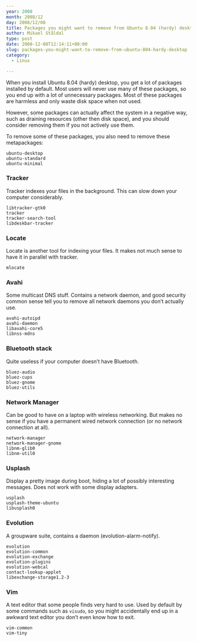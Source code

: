 ```yaml
---
year: 2008
month: 2008/12
day: 2008/12/08
title: Packages you might want to remove from Ubuntu 8.04 (hardy) desktop
author: Mikael Ståldal
type: post
date: 2008-12-08T12:14:11+00:00
slug: packages-you-might-want-to-remove-from-ubuntu-804-hardy-desktop
category:
  - Linux

---
```

When you install Ubuntu 8.04 (hardy) desktop, you get a lot of packages installed by default. Most users will never use many of these packages, so you end up with a lot of unnecessary packages. Most of these packages are harmless and only waste disk space when not used.

However, some packages can actually affect the system in a negative way, such as draining resources (other then disk space), and you should consider removing them if you not actively use them.

To remove some of these packages, you also need to remove these metapackages:

```
ubuntu-desktop
ubuntu-standard
ubuntu-minimal

```

### Tracker

Tracker indexes your files in the background. This can slow down your computer considerably.

```
libtracker-gtk0
tracker
tracker-search-tool
libdeskbar-tracker

```

### Locate

Locate is another tool for indexing your files. It makes not much sense to have it in parallel with tracker.

```
mlocate

```

### Avahi

Some multicast DNS stuff. Contains a network daemon, and good security common sense tell you to remove all network daemons you don&#8217;t actually use.

```
avahi-autoipd
avahi-daemon
libavahi-core5
libnss-mdns

```

### Bluetooth stack

Quite useless if your computer doesn&#8217;t have Bluetooth.

```
bluez-audio
bluez-cups
bluez-gnome
bluez-utils

```

### Network Manager

Can be good to have on a laptop with wireless networking. But makes no sense if you have a permanent wired network connection (or no network connection at all).

```
network-manager
network-manager-gnome
libnm-glib0
libnm-util0

```

### Usplash

Display a pretty image during boot, hiding a lot of possibly interesting messages. Does not work with some display adapters.

```
usplash
usplash-theme-ubuntu
libusplash0

```

### Evolution

A groupware suite, contains a daemon (evolution-alarm-notify).

```
evolution
evolution-common
evolution-exchange
evolution-plugins
evolution-webcal
contact-lookup-applet
libexchange-storage1.2-3

```

### Vim

A text editor that some people finds very hard to use. Used by default by some commands such as `visudo`, so you might accidentally end up in a awkward text editor you don&#8217;t even know how to exit.

```
vim-common
vim-tiny

```